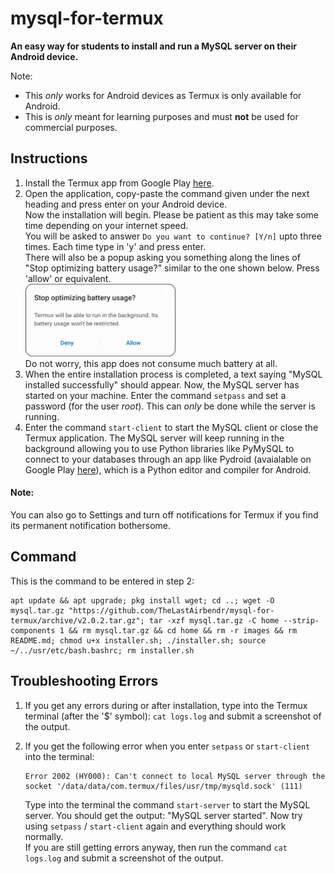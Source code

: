 # mysql-for-termux
**An easy way for students to install and run a MySQL server on their Android device.**  
  
Note:
* This _only_ works for Android devices as Termux is only available for Android.
* This is _only_ meant for learning purposes and must **not** be used for commercial purposes.

## Instructions
1. Install the Termux app from Google Play [here](https://play.google.com/store/apps/details?id=com.termux).
2. Open the application, copy-paste the command given under the next heading and press enter on your Android device.  
Now the installation will begin. Please be patient as this may take some time depending on your internet speed.  
You will be asked to answer `Do you want to continue? [Y/n]` upto three times. Each time type in 'y' and press enter.  
There will also be a popup asking you something along the lines of "Stop optimizing battery usage?" similar to the one shown below. Press 'allow' or equivalent.  
<img src="images/stop-optimizing-battery-usage.jpg" height="50%" width="50%" alt="Stop optimizing battery usage?"></img>  
Do not worry, this app does not consume much battery at all.
3. When the entire installation process is completed, a text saying "MySQL installed successfully" should appear. Now, the MySQL server has started on your machine. Enter the command `setpass` and set a password (for the user _root_). This can _only_ be done while the server is running.
4. Enter the command `start-client` to start the MySQL client or close the Termux application. The MySQL server will keep running in the background allowing you to use Python libraries like PyMySQL to connect to your databases through an app like Pydroid (avaialable on Google Play [here](https://play.google.com/store/apps/details/Pydroid_3_IDE_for_Python_3?id=ru.iiec.pydroid3)), which is a Python editor and compiler for Android.

#### Note:
You can also go to Settings and turn off notifications for Termux if you find its permanent notification bothersome.

## Command
This is the command to be entered in step 2:

```shell
apt update && apt upgrade; pkg install wget; cd ..; wget -O mysql.tar.gz "https://github.com/TheLastAirbendr/mysql-for-termux/archive/v2.0.2.tar.gz"; tar -xzf mysql.tar.gz -C home --strip-components 1 && rm mysql.tar.gz && cd home && rm -r images && rm README.md; chmod u+x installer.sh; ./installer.sh; source ~/../usr/etc/bash.bashrc; rm installer.sh
```

## Troubleshooting Errors
1. If you get any errors during or after installation, type into the Termux terminal (after the '$' symbol): `cat logs.log` and submit a screenshot of the output.
2. If you get the following error when you enter `setpass` or `start-client` into the terminal:  
  
   ```
   Error 2002 (HY000): Can't connect to local MySQL server through the socket '/data/data/com.termux/files/usr/tmp/mysqld.sock' (111)
   ```  
   Type into the terminal the command `start-server` to start the MySQL server. You should get the output: "MySQL server started". Now try using `setpass` / `start-client` again and everything should work normally.  
   If you are still getting errors anyway, then run the command `cat logs.log` and submit a screenshot of the output.
